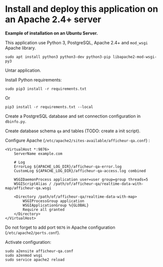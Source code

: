 # Install and deploy this application on an Apache 2.4+ server

__Example of installation on an Ubuntu Server.__

This application use Python 3, PostgreSQL, Apache 2.4+ and `mod_wsgi` Apache library.

    sudo apt install python3 python3-dev python3-pip libapache2-mod-wsgi-py3

Untar application.

Install Python requirements:

    sudo pip3 install -r requirements.txt

Or

    pip3 install -r requirements.txt --local
    
Create a PostgreSQL database and set connection configuration in `dbinfo.py`.

Create database schema `qa` and tables (TODO: create a init script).

Configure Apache (`/etc/apache2/sites-available/afficheur-qa.conf`) :

    <VirtualHost *:9876>
        ServerName example.com

        # Log
        ErrorLog ${APACHE_LOG_DIR}/afficheur-qa-error.log
        CustomLog ${APACHE_LOG_DIR}/afficheur-qa-access.log combined

        WSGIDaemonProcess application user=user group=group threads=5
        WSGIScriptAlias / /path/of/afficheur-qa/realtime-data-with-map/afficheur-qa.wsgi

        <Directory /path/of/afficheur-qa/realtime-data-with-map>
            WSGIProcessGroup application
            WSGIApplicationGroup %{GLOBAL}
            Require all granted
        </Directory>
    </VirtualHost>

Do not forget to add port `9876` in Apache configuration (`/etc/apache2/ports.conf`).

Activate configuration:

    sudo a2ensite afficheur-qa.conf
    sudo a2enmod wsgi
    sudo service apache2 reload


